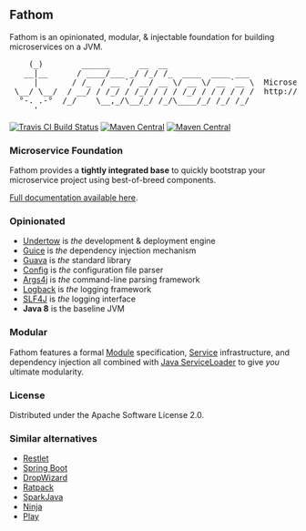 ## Fathom

Fathom is an opinionated, modular, & injectable foundation for building microservices on a JVM.

<pre>
    (_)        ______      __  __
   __|__      / ____/___ _/ /_/ /_  ____  ____ ___
     |       / /_  / __ `/ __/ __ \/ __ \/ __ `__ \  Microservice Foundation
 \__/ \__/  / __/ / /_/ / /_/ / / / /_/ / / / / / /  http://fathom.gitblit.com
  °-. .-°  /_/    \__,_/\__/_/ /_/\____/_/ /_/ /_/
     '
</pre>

[![Travis CI Build Status](https://travis-ci.org/gitblit/fathom.png)](https://travis-ci.org/gitblit/fathom)
[![Maven Central](http://img.shields.io/maven-central/v/com.gitblit.fathom/fathom-core.svg)](http://search.maven.org/#search|ga|1|com.gitblit.fathom)
[![Maven Central](https://img.shields.io/github/license/gitblit/fathom.svg)](http://www.apache.org/licenses/LICENSE-2.0.txt)

### Microservice Foundation

Fathom provides a **tightly integrated base** to quickly bootstrap your microservice project using best-of-breed components.

[Full documentation available here](http://fathom.gitblit.com).

### Opinionated

* [Undertow] is *the* development &amp; deployment engine
* [Guice] is *the* dependency injection mechanism
* [Guava] is *the* standard library
* [Config] is *the* configuration file parser
* [Args4j] is *the* command-line parsing framework
* [Logback] is *the* logging framework
* [SLF4J] is *the* logging interface
* **Java 8** is the baseline JVM

### Modular

Fathom features a formal [Module](http://fathom.gitblit.com/modules/) specification, [Service](http://fathom.gitblit.com/services/) infrastructure, and dependency injection all combined with [Java ServiceLoader](http://docs.oracle.com/javase/7/docs/api/java/util/ServiceLoader.html) to give _you_ ultimate modularity.

### License

Distributed under the Apache Software License 2.0.

[Undertow]: http://undertow.io
[Guice]: https://github.com/google/guice
[Guava]: https://github.com/google/guava
[Config]: https://github.com/typesafehub/config
[Logback]: http://logback.qos.ch
[SLF4J]: http://www.slf4j.org
[Args4j]: http://args4j.kohsuke.org

### Similar alternatives

* [Restlet](http://restlet.com)
* [Spring Boot](http://projects.spring.io/spring-boot)
* [DropWizard](http://dropwizard.github.io/dropwizard)
* [Ratpack](http://ratpack.io)
* [SparkJava](http://sparkjava.com)
* [Ninja](http://www.ninjaframework.org)
* [Play](https://playframework.com)

